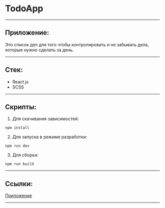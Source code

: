 # TodoApp

***
## Приложение:
Это список дел для того чтобы контролировать и не забывать дела, которые нужно сделать за день.
***
## Стек:
  - React.js
  - SCSS
***
## Скрипты:
1. Для скачивания зависимостей:
```
npm install
```
2. Для запуска в режиме разработки:
```
npm run dev
```
3. Для сборки:
```
npm run build
```
***

## Ссылки:
  [Приложение](https://thepositree.github.io/build-level1/)
***
